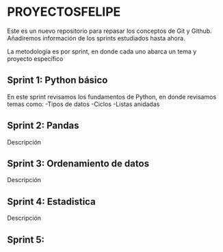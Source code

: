 # PROYECTOSFELIPE
Este es un nuevo repositorio para repasar los conceptos de Git y Github. Añadiremos información de los sprints estudiados hasta ahora.

La metodología es por sprint, en donde cada uno abarca un tema y proyecto específico

## Sprint 1: Python básico
En este sprint revisamos los fundamentos de Python, en donde revisamos temas como:
-Tipos de datos
-Ciclos
-Listas anidadas

## Sprint 2: Pandas
Descripción

## Sprint 3: Ordenamiento de datos
Descripción

## Sprint 4: Estadistica
Descripción

## Sprint 5: 



